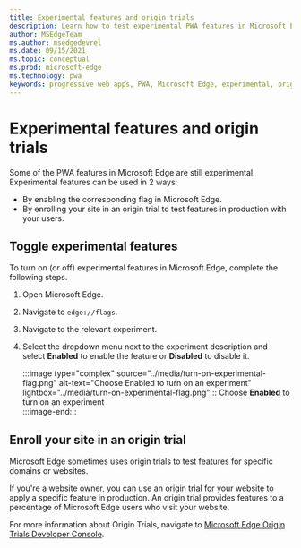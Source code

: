 ```yaml
---
title: Experimental features and origin trials
description: Learn how to test experimental PWA features in Microsoft Edge and enroll your site in origin trials to use these features in production with your users.
author: MSEdgeTeam
ms.author: msedgedevrel
ms.date: 09/15/2021
ms.topic: conceptual
ms.prod: microsoft-edge
ms.technology: pwa
keywords: progressive web apps, PWA, Microsoft Edge, experimental, origin trials
---
```

# Experimental features and origin trials  

Some of the PWA features in Microsoft Edge are still experimental. Experimental features can be used in 2 ways:   

*   By enabling the corresponding flag in Microsoft Edge.
*   By enrolling your site in an origin trial to test features in production with your users.  

## Toggle experimental features  

To turn on \(or off\) experimental features in Microsoft Edge, complete the following steps.  
  
1.  Open Microsoft Edge.  
1.  Navigate to `edge://flags`.  
1.  Navigate to the relevant experiment.  
1.  Select the dropdown menu next to the experiment description and select **Enabled** to enable the feature or **Disabled** to disable it.  
    
    :::image type="complex" source="../media/turn-on-experimental-flag.png" alt-text="Choose Enabled to turn on an experiment" lightbox="../media/turn-on-experimental-flag.png":::
       Choose **Enabled** to turn on an experiment  
    :::image-end:::  

## Enroll your site in an origin trial  

Microsoft Edge sometimes uses origin trials to test features for specific domains or websites.  

If you're a website owner, you can use an origin trial for your website to apply a specific feature in production. An origin trial provides features to a percentage of Microsoft Edge users who visit your website.  

For more information about Origin Trials, navigate to [Microsoft Edge Origin Trials Developer Console][MicrosoftDeveloperMicrosoftEdgeOriginTrials].  

<!-- Links -->

[MicrosoftDeveloperMicrosoftEdgeOriginTrials]: https://developer.microsoft.com/microsoft-edge/origin-trials "Origin Trials | Microsoft Edge Developer"  
